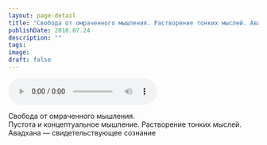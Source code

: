 ```yaml
---
layout: page-detail
title: "Свобода от омраченного мышления. Растворение тонких мыслей. Авадхана"
publishDate: 2010.07.24
description: ""
tags:
image:
draft: false
---
```


<audio title="2010.07.24 - Свобода от омраченного мышления. Растворение тонких мыслей. Авадхана.mp3" src="/upload/iblock/6e4/6e4f43f11feb27420e06ae2141ba4570.mp3" controls=""></audio>

 Свобода от омраченного мышления.  
 Пустота и концептуальное мышление. Растворение тонких мыслей.  
 Авадхана — свидетельствующее сознание   

  
